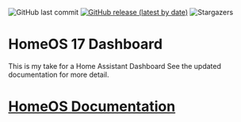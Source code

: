 ![GitHub last commit](https://img.shields.io/github/last-commit/avenger11/HomeOS)
[![GitHub release (latest by date)](https://img.shields.io/github/v/release/avenger11/HomeOS)](https://github.com/avenger11/HomeOS/releases/latest)
![Stargazers](https://img.shields.io/github/stars/avenger11/HomeOS.svg?)

# HomeOS 17 Dashboard

This is my take for a Home Assistant Dashboard
See the updated documentation for more detail.

# [HomeOS Documentation](https://avenger11.github.io/HomeOS-doc/)






